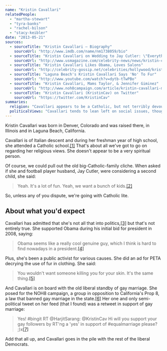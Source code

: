 ```yaml
---
name: "Kristin Cavallari"
relatedPeople:
  - "martha-stewart"
  - "tyra-banks"
  - "rachel-bilson"
  - "stacy-keibler"
date: "2013-05-21"
sources:
  - sourceTitle: "Kristin Cavallari – Biography"
    sourceUrl: "http://www.imdb.com/name/nm1738059/bio"
  - sourceTitle: "Kristin Cavallari on Wedding to Jay Cutler: \"Everything is Planned and Ready to Go.\""
    sourceUrl: "http://www.usmagazine.com/celebrity-news/news/kristin-cavallari-on-wedding-to-jay-cutler-everything-is-planned-and-ready-to-go--2013232"
  - sourceTitle: "Kristin Cavallari Likes Obama, Loves Salons"
    sourceUrl: "http://celebrity-gossip.net/celebrities/hollywood/kristin-cavallari-likes-obama-loves-salons-204800"
  - sourceTitle: "Laguna Beach's Kristin Cavallari Says 'No' To Fur"
    sourceUrl: "http://www.youtube.com/watch?v=dytb-tTwPBo"
  - sourceTitle: "Kristin Cavallari, Mams Taylor, & Jennifer Giminez"
    sourceUrl: "http://www.noh8campaign.com/article/kristin-cavallari-mams-taylor-jennifer-gimenez"
  - sourceTitle: "Kristin Cavallari (KristinCav) on Twitter"
    sourceUrl: "https://twitter.com/KristinCav"
summaries:
  religion: "Cavallari appears to be a Catholic, but not terribly devout."
  politicalViews: "Cavallari tends to lean left on social issues, though she says she's not into politics."
---
```


Kristin Cavallari was born in Denver, Colorado and was raised there, in Illinois and in Laguna Beach, California.

Cavallari is of Italian descent and during her freshman year of high school, she attended a Catholic school.<a class="source-citation" href="#http%3A%2F%2Fwww.imdb.com%2Fname%2Fnm1738059%2Fbio" title="Kristin Cavallari – Biography">[1]</a> That's about all we've got to go on regarding her religious views. She doesn't appear to be a very spiritual person.

Of course, we could pull out the old big-Catholic-family cliche. When asked if she and football player husband, Jay Cutler, were considering a second child, she said:

>Yeah. It's a lot of fun. Yeah, we want a bunch of kids.<a class="source-citation" href="#http%3A%2F%2Fwww.usmagazine.com%2Fcelebrity-news%2Fnews%2Fkristin-cavallari-on-wedding-to-jay-cutler-everything-is-planned-and-ready-to-go--2013232" title="Kristin Cavallari on Wedding to Jay Cutler: &quot;Everything is Planned and Ready to Go.&quot;">[2]</a>

So, unless any of you dispute, we're going with Catholic lite.


## About what you'd expect

Cavallari has admitted that she's not all that into politics,<a class="source-citation" href="#http%3A%2F%2Fcelebrity-gossip.net%2Fcelebrities%2Fhollywood%2Fkristin-cavallari-likes-obama-loves-salons-204800" title="Kristin Cavallari Likes Obama, Loves Salons">[3]</a> but that's not entirely true. She supported Obama during his initial bid for president in 2008, saying:

>Obama seems like a really cool genuine guy, which I think is hard to find nowadays in a president.<a class="source-citation" href="#http%3A%2F%2Fcelebrity-gossip.net%2Fcelebrities%2Fhollywood%2Fkristin-cavallari-likes-obama-loves-salons-204800" title="Kristin Cavallari Likes Obama, Loves Salons">[4]</a>

Plus, she's been a public activist for various causes. She did an ad for PETA decrying the use of fur in clothing. She said:

>You wouldn't want someone killing you for your skin. It's the same thing.<a class="source-citation" href="#http%3A%2F%2Fwww.youtube.com%2Fwatch%3Fv%3Ddytb-tTwPBo" title="Laguna Beach&apos;s Kristin Cavallari Says &apos;No&apos; To Fur">[5]</a>

And Cavallari is on board with the old liberal standby of gay marriage. She posed for the NOH8 campaign, a group in opposition to California's Prop 8, a law that banned gay marriage in the state.<a class="source-citation" href="#http%3A%2F%2Fwww.noh8campaign.com%2Farticle%2Fkristin-cavallari-mams-taylor-jennifer-gimenez" title="Kristin Cavallari, Mams Taylor, &amp; Jennifer Giminez">[6]</a> Her one and only semi-political tweet on her feed (that I found) was a retweet in support of gay marriage:

>Yes! #bingit RT @HarjitSarang: @KristinCav Hi will you support your gay followers by RT'ng a 'yes' in support of #equalmarriage please? ;)x<a class="source-citation" href="#https%3A%2F%2Ftwitter.com%2FKristinCav" title="Kristin Cavallari (KristinCav) on Twitter">[7]</a>

Add that all up, and Cavallari goes in the pile with the rest of the liberal Democrats.